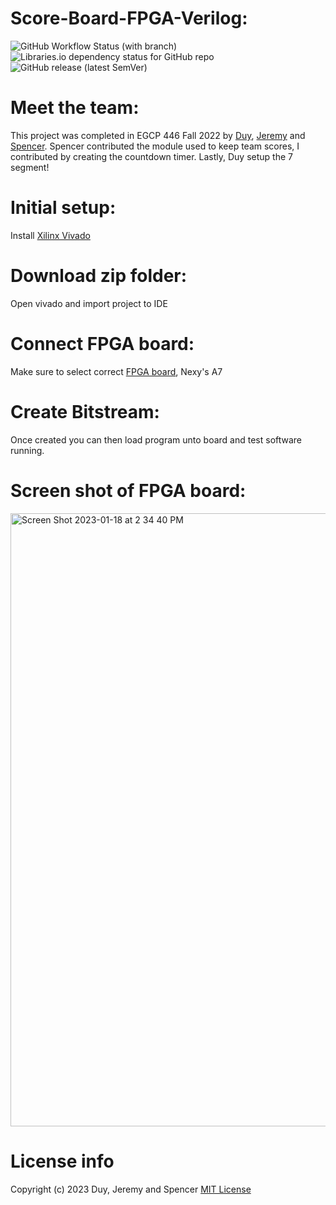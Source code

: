 # Score-Board-FPGA-Verilog:
![GitHub Workflow Status (with branch)](https://img.shields.io/github/actions/workflow/status/jge162/ScoreBoard-wTimer/verilog_review.yml?branch=main&style=for-the-badge)
![Libraries.io dependency status for GitHub repo](https://img.shields.io/librariesio/github/jge162/ScoreBoard-wTimer?style=for-the-badge)
![GitHub release (latest SemVer)](https://img.shields.io/github/v/release/jge162/ScoreBoard-wTimer?logo=github&style=for-the-badge)

# Meet the team:

This project was completed in EGCP 446 Fall 2022 by [Duy](https://github.com/duy301199), [Jeremy](https://github.com/jge162) and [Spencer](https://github.com/5pencerW).
Spencer contributed the module used to keep team scores, I contributed by
creating the countdown timer. Lastly, Duy setup the 7 segment!

# Initial setup:
Install [Xilinx Vivado](https://www.xilinx.com/products/design-tools/vivado.html)

# Download zip folder:
Open vivado and import project to IDE

# Connect FPGA board:
Make sure to select correct [FPGA board](https://digilent.com/shop/nexys-a7-fpga-trainer-board-recommended-for-ece-curriculum/), Nexy's A7

# Create Bitstream:
Once created you can then load program unto board and 
test software running.

# Screen shot of FPGA board: 

<img width="981" alt="Screen Shot 2023-01-18 at 2 34 40 PM" src="https://user-images.githubusercontent.com/31228460/213310150-10f8d1d6-073c-4136-9665-c977dc508e0f.png">

# License info
Copyright (c) 2023 Duy, Jeremy and Spencer 
[MIT License](https://github.com/jge162/ScoreBoard-wTimer/blob/main/License/MIT%20license)
